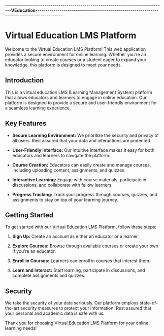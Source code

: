 ---------------------------------------------------------------------------------**VEducation**-------------------------------------------------------------------------------------------

# Virtual Education LMS Platform

Welcome to the Virtual Education LMS Platform! This web application provides a secure environment for online learning. Whether you're an educator looking to create courses or a student eager to expand your knowledge, this platform is designed to meet your needs.

## Introduction

This is a virtual education LMS (Learning Management System) platform that allows educators and learners to engage in online education. Our platform is designed to provide a secure and user-friendly environment for a seamless learning experience.

## Key Features

- **Secure Learning Environment:** We prioritize the security and privacy of all users. Rest assured that your data and interactions are protected.

- **User-Friendly Interface:** Our intuitive interface makes it easy for both educators and learners to navigate the platform.

- **Course Creation:** Educators can easily create and manage courses, including uploading content, assignments, and quizzes.

- **Interactive Learning:** Engage with course materials, participate in discussions, and collaborate with fellow learners.

- **Progress Tracking:** Track your progress through courses, quizzes, and assignments to stay on top of your learning journey.

## Getting Started

To get started with our Virtual Education LMS Platform, follow these steps:

1. **Sign Up:** Create an account as either an educator or a learner.

2. **Explore Courses:** Browse through available courses or create your own if you're an educator.

3. **Enroll in Courses:** Learners can enroll in courses that interest them.

4. **Learn and Interact:** Start learning, participate in discussions, and complete assignments and quizzes.

## Security

We take the security of your data seriously. Our platform employs state-of-the-art security measures to protect your information. Rest assured that your personal and academic data is safe with us.

Thank you for choosing Virtual Education LMS Platform for your online learning needs!

